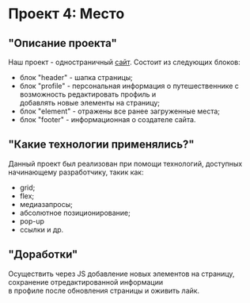 # Проект 4: Место

## "Описание проекта"

Наш проект - одностраничный [сайт](). 
Состоит из следующих блоков:
  * блок "header" - шапка страницы;
  * блок "profile" - персональная информация о путешественнике c возможность редактировать профиль и  
  добавлять новые элементы на страницу;
  * блок "element" - отражены все ранее загруженные места;
  * блок "footer" - информационная о создателе сайта.

## "Какие технологии применялись?"

Данный проект был реализован при помощи технологий, доступных начинающему разработчику, такик как:
  * grid;
  * flex;
  * медиазапросы;
  * абсолютное позиционирование;
  * pop-up
  * ссылки и др.

## "Доработки"

Осуществить через JS добавление новых элементов на страницу, сохранение отредактированной информации  
в профиле после обновления страницы и оживить лайк.
